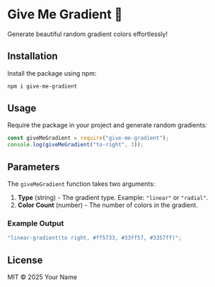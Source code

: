 ﻿# Give Me Gradient 🎨
Generate beautiful random gradient colors effortlessly!
## Installation
Install the package using npm:
```sh
npm i give-me-gradient
```
## Usage
Require the package in your project and generate random gradients:
```javascript
const giveMeGradient = require("give-me-gradient");
console.log(giveMeGradient("to-right", 3));
```
## Parameters
The `giveMeGradient` function takes two arguments:
1. **Type** (string) - The gradient type. Example: `"linear"` or `"radial"`.
2. **Color Count** (number) - The number of colors in the gradient.
### Example Output
```js
"linear-gradient(to right, #ff5733, #33ff57, #3357ff)";
```
## License
MIT © 2025 Your Name
